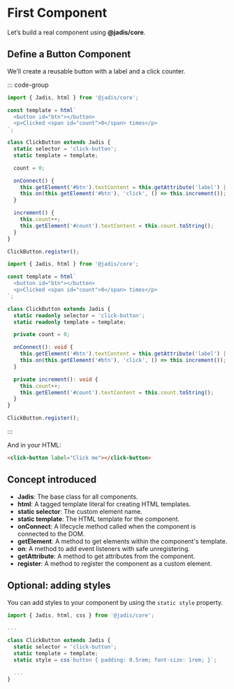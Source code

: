 # First Component

Let’s build a real component using **@jadis/core**.

## Define a Button Component

We’ll create a reusable button with a label and a click counter.

::: code-group

```javascript
import { Jadis, html } from '@jadis/core';

const template = html`
  <button id="btn"></button>
  <p>Clicked <span id="count">0</span> times</p>
`;

class ClickButton extends Jadis {
  static selector = 'click-button';
  static template = template;

  count = 0;

  onConnect() {
    this.getElement('#btn').textContent = this.getAttribute('label') || 'Click me';
    this.on(this.getElement('#btn'), 'click', () => this.increment());
  }

  increment() {
    this.count++;
    this.getElement('#count').textContent = this.count.toString();
  }
}

ClickButton.register();
```

```typescript
import { Jadis, html } from '@jadis/core';

const template = html`
  <button id="btn"></button>
  <p>Clicked <span id="count">0</span> times</p>
`;

class ClickButton extends Jadis {
  static readonly selector = 'click-button';
  static readonly template = template;

  private count = 0;

  onConnect(): void {
    this.getElement('#btn').textContent = this.getAttribute('label') || 'Click me';
    this.on(this.getElement('#btn'), 'click', () => this.increment());
  }

  private increment(): void {
    this.count++;
    this.getElement('#count').textContent = this.count.toString();
  }
}

ClickButton.register();
```

:::

And in your HTML:

```html
<click-button label="Click me"></click-button>
```

## Concept introduced
- **Jadis**: The base class for all components.
- **html**: A tagged template literal for creating HTML templates.
- **static selector**: The custom element name.
- **static template**: The HTML template for the component.
- **onConnect**: A lifecycle method called when the component is connected to the DOM.
- **getElement**: A method to get elements within the component's template.
- **on**: A method to add event listeners with safe unregistering.
- **getAttribute**: A method to get attributes from the component.
- **register**: A method to register the component as a custom element.

## Optional: adding styles
You can add styles to your component by using the `static style` property.

```javascript
import { Jadis, html, css } from '@jadis/core';

...

class ClickButton extends Jadis {
  static selector = 'click-button';
  static template = template;
  static style = css`button { padding: 0.5rem; font-size: 1rem; }`;

  ...
}
```
